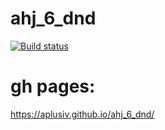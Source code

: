 # ahj_6_dnd

[![Build status](https://ci.appveyor.com/api/projects/status/cc97j983wxruo6y2?svg=true)](https://ci.appveyor.com/project/AplusIv/ahj-6-dnd)


# gh pages: 
https://aplusiv.github.io/ahj_6_dnd/